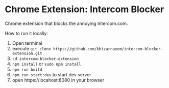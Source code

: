 # Chrome Extension: Intercom Blocker
Chrome extension that blocks the annoying Intercom.com.

How to run it locally:

1. Open terminal
2. execute `git clone https://github.com/khizarnaeem/intercom-blocker-extension.git`
3. `cd intercom-blocker-extension`
4. `npm install` or `sudo npm install`
5. `npm run build`
6. `npm run start:dev` to start dev server
7. open https://locahost:8080 in your browser
